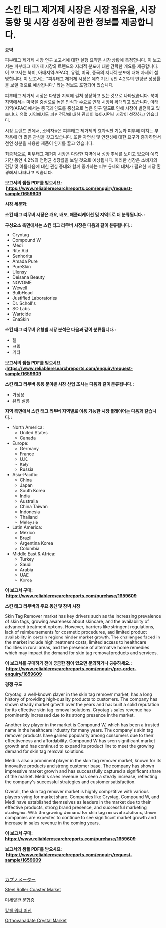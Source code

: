 <p><h1>스킨 태그 제거제 시장은 시장 점유율, 시장 동향 및 시장 성장에 관한 정보를 제공합니다.</h1></p><p><strong>요약</strong></p>
<p><p>피부태그 제거제 시장 연구 보고서에 대한 실행 요약은 시장 상황에 특정합니다. 이 보고서는 피부태그 제거제 시장의 트렌드와 지리적 분포에 대한 간략한 개요를 제공합니다. 이 보고서는 북미, 아태지역(APAC), 유럽, 미국, 중국의 지리적 분포에 대해 자세히 설명합니다. 이 보고서는 "피부태그 제거제 시장은 예측 기간 동안 4.2%의 연평균 성장률을 보일 것으로 예상됩니다." 라는 정보도 포함되어 있습니다.</p><p>피부태그 제거제 시장은 다양한 지역에 걸쳐 성장하고 있는 것으로 나타났습니다. 북미 지역에서는 미국을 중심으로 높은 인식과 수요로 인해 시장이 확대되고 있습니다. 아태지역(APAC)에서는 중국과 인도를 중심으로 높은 인구 밀도로 인해 시장이 발전하고 있습니다. 유럽 지역에서도 피부 건강에 대한 관심이 높아지면서 시장이 성장하고 있습니다.</p><p>시장 트렌드 면에서, 소비자들은 피부태그 제거제의 효과적인 기능과 피부에 미치는 부작용에 더 많은 관심을 갖고 있습니다. 또한 자연성 및 안전성에 대한 요구가 증가하면서 천연 성분을 사용한 제품이 인기를 끌고 있습니다.</p><p>최종적으로, 피부태그 제거제 시장은 다양한 지역에서 성장 추세를 보이고 있으며 예측 기간 동안 4.2%의 연평균 성장률을 보일 것으로 예상됩니다. 이러한 성장은 소비자의 건강 및 아름다움에 대한 관심 증대와 함께 증가하는 피부 문제의 대처가 필요한 시장 환경에서 나타나고 있습니다.</p></p>
<p><strong>보고서의 샘플 PDF를 받으세요: &nbsp;<a href="https://www.reliableresearchreports.com/enquiry/request-sample/1659609">https://www.reliableresearchreports.com/enquiry/request-sample/1659609</a></strong></p>
<p><strong>시장 세분화:</strong></p>
<p><strong> 스킨 태그 리무버 시장은 개요, 배포, 애플리케이션 및 지역으로 더 분류됩니다. :</strong></p>
<p><strong>구성요소 측면에서는 스킨 태그 리무버 시장은 다음과 같이 분류됩니다.:</strong></p>
<p><ul><li>Cryotag</li><li>Compound W</li><li>Medi</li><li>Rite Aid</li><li>Senhorita</li><li>Amada Pure</li><li>PureSkin</li><li>Ulensy</li><li>Deisana Beauty</li><li>NOVOME</li><li>Wewell</li><li>BulbHead</li><li>Justified Laboratories</li><li>Dr. Scholl's</li><li>SO Labs</li><li>Wartcide</li><li>EnaSkin</li></ul></p>
<p><strong> 스킨 태그 리무버 유형별 시장 분석은 다음과 같이 분류됩니다.:</strong></p>
<p><ul><li>젤</li><li>크림</li><li>기타</li></ul></p>
<p><strong>보고서의 샘플 PDF를 받으세요 :<a href="https://www.reliableresearchreports.com/enquiry/request-sample/1659609">https://www.reliableresearchreports.com/enquiry/request-sample/1659609</a></strong></p>
<p><strong> 스킨 태그 리무버 응용 분야별 시장 산업 조사는 다음과 같이 분류됩니다.:</strong></p>
<p><ul><li>가정용</li><li>뷰티 살롱</li></ul></p>
<p><strong>지역 측면에서 스킨 태그 리무버 지역별로 이용 가능한 시장 플레이어는 다음과 같습니다.:</strong></p>
<p><ul>
    <li>
        North America:
        <ul>
            <li>United States</li>
            <li>Canada</li>
        </ul>
    </li>
    <li>
        Europe:
        <ul>
            <li>Germany</li>
            <li>France</li>
            <li>U.K.</li>
            <li>Italy</li>
            <li>Russia</li>
        </ul>
    </li>
    <li>
        Asia-Pacific:
        <ul>
            <li>China</li>
            <li>Japan</li>
            <li>South Korea</li>
            <li>India</li>
            <li>Australia</li>
            <li>China Taiwan</li>
            <li>Indonesia</li>
            <li>Thailand</li>
            <li>Malaysia</li>
        </ul>
    </li>
    <li>
        Latin America:
        <ul>
            <li>Mexico</li>
            <li>Brazil</li>
            <li>Argentina Korea</li>
            <li>Colombia</li>
        </ul>
    </li>
    <li>
        Middle East & Africa:
        <ul>
            <li>Turkey</li>
            <li>Saudi</li>
            <li>Arabia</li>
            <li>UAE</li>
            <li>Korea</li>
        </ul>
    </li>
    </ul></p>
<p><strong>이 보고서 구매: &nbsp;<a href="https://www.reliableresearchreports.com/purchase/1659609">https://www.reliableresearchreports.com/purchase/1659609</a></strong></p>
<p><strong>스킨 태그 리무버의 주요 동인 및 장벽 시장</strong></p>
<p><p>Skin Tag Remover market has key drivers such as the increasing prevalence of skin tags, growing awareness about skincare, and the availability of advanced treatment options. However, barriers like stringent regulations, lack of reimbursements for cosmetic procedures, and limited product availability in certain regions hinder market growth. The challenges faced in the market include high treatment costs, limited access to healthcare facilities in rural areas, and the presence of alternative home remedies which may impact the demand for skin tag removal products and services.</p></p>
<p><strong>이 보고서를 구매하기 전에 궁금한 점이 있으면 문의하거나 공유하세요.: &nbsp;<a href="https://www.reliableresearchreports.com/enquiry/pre-order-enquiry/1659609">https://www.reliableresearchreports.com/enquiry/pre-order-enquiry/1659609</a></strong></p>
<p><strong>경쟁 구도</strong></p>
<p><p>Cryotag, a well-known player in the skin tag remover market, has a long history of providing high-quality products to customers. The company has shown steady market growth over the years and has built a solid reputation for its effective skin tag removal solutions. Cryotag's sales revenue has prominently increased due to its strong presence in the market.</p><p>Another key player in the market is Compound W, which has been a trusted name in the healthcare industry for many years. The company's skin tag remover products have gained popularity among consumers due to their effectiveness and affordability. Compound W has seen significant market growth and has continued to expand its product line to meet the growing demand for skin tag removal solutions.</p><p>Medi is also a prominent player in the skin tag remover market, known for its innovative products and strong customer base. The company has shown impressive market growth and has successfully captured a significant share of the market. Medi's sales revenue has seen a steady increase, reflecting the company's successful strategies and customer satisfaction.</p><p>Overall, the skin tag remover market is highly competitive with various players vying for market share. Companies like Cryotag, Compound W, and Medi have established themselves as leaders in the market due to their effective products, strong brand presence, and successful marketing strategies. With the growing demand for skin tag removal solutions, these companies are expected to continue to see significant market growth and increase in sales revenue in the coming years.</p></p>
<p><strong>이 보고서 구매: &nbsp; <a href="https://www.reliableresearchreports.com/purchase/1659609">https://www.reliableresearchreports.com/purchase/1659609</a></strong></p>
<p><strong>보고서의 샘플 PDF를 받으세요: &nbsp;<a href="https://www.reliableresearchreports.com/enquiry/request-sample/1659609">https://www.reliableresearchreports.com/enquiry/request-sample/1659609</a></strong><strong></strong></p>
<p>&nbsp;</p>
<p><p><a href="https://github.com/NashBeahan2023/Market-Research-Report-List-1/blob/main/330227713774.md">カプノメーター</a></p><p><a href="https://issuu.com/reportprime-2/docs/steel-roller-coaster-market-size-2030.pptx">Steel Roller Coaster Market</a></p><p><a href="https://github.com/vsap75a286l/Market-Research-Report-List-1/blob/main/509905512724.md">미세혈관 문합증</a></p><p><a href="https://github.com/Maeennan456456/Market-Research-Report-List-1/blob/main/420823212725.md">캉겐 워터 머신</a></p><p><a href="https://github.com/lylyparadise/Market-Research-Report-List-2/blob/main/orthovanadate-crystal-market.md">Orthovanadate Crystal Market</a></p></p>
